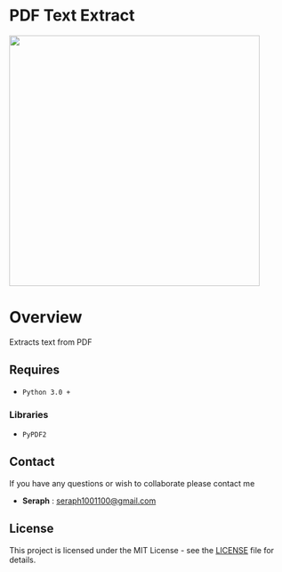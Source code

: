 
# PDF Text Extract 

<img src="https://user-images.githubusercontent.com/72005563/180669464-ff528304-4295-4fc2-a40a-a8cb78904769.png" width="450"/>

#  Overview

Extracts text from PDF


##   Requires 

- `Python 3.0 +` 

###  Libraries
- `PyPDF2`


##   Contact 

If you have any questions or wish to collaborate please contact me

- **Seraph** : [seraph1001100@gmail.com](mailto:seraph776@gmail.com)


##  License

This project is licensed under the MIT License - see the [LICENSE](https://github.com/seraph776/DevCommunity/blob/main/LICENSE) file for details.
